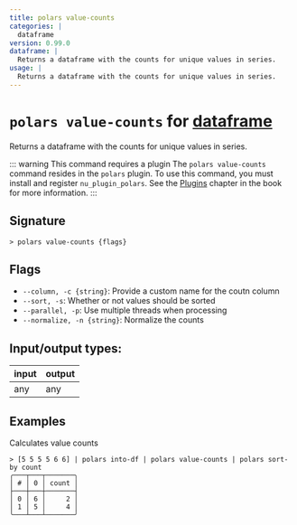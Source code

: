 ```yaml
---
title: polars value-counts
categories: |
  dataframe
version: 0.99.0
dataframe: |
  Returns a dataframe with the counts for unique values in series.
usage: |
  Returns a dataframe with the counts for unique values in series.
---
```

<!-- This file is automatically generated. Please edit the command in https://github.com/nushell/nushell instead. -->

# `polars value-counts` for [dataframe](/commands/categories/dataframe.md)

<div class='command-title'>Returns a dataframe with the counts for unique values in series.</div>

::: warning This command requires a plugin
The `polars value-counts` command resides in the `polars` plugin.
To use this command, you must install and register `nu_plugin_polars`.
See the [Plugins](/book/plugins.html) chapter in the book for more information.
:::

## Signature

```> polars value-counts {flags} ```

## Flags

 -  `--column, -c {string}`: Provide a custom name for the coutn column
 -  `--sort, -s`: Whether or not values should be sorted
 -  `--parallel, -p`: Use multiple threads when processing
 -  `--normalize, -n {string}`: Normalize the counts


## Input/output types:

| input | output |
| ----- | ------ |
| any   | any    |

## Examples

Calculates value counts
```nu
> [5 5 5 5 6 6] | polars into-df | polars value-counts | polars sort-by count
╭───┬───┬───────╮
│ # │ 0 │ count │
├───┼───┼───────┤
│ 0 │ 6 │     2 │
│ 1 │ 5 │     4 │
╰───┴───┴───────╯

```
